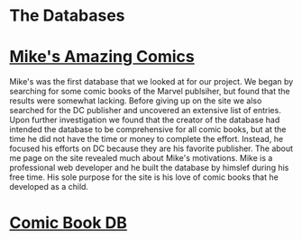 # The Databases
# [Mike's Amazing Comics](http://www.dcindexes.com/)
Mike's was the first database that we looked at for our project. We began by searching for some comic books of the Marvel publsiher, but found that the results were somewhat lacking. Before giving up on the site we also searched for the DC publisher and uncovered an extensive list of entries. Upon further investigation we found that the creator of the database had intended the database to be comprehensive for all comic books, but at the time he did not have the time or money to complete the effort. Instead, he focused his efforts on DC because they are his favorite publisher. The about me page on the site revealed much about Mike's motivations. Mike is a professional web developer and he built the database by himslef during his free time. His sole purpose for the site is his love of comic books that he developed as a child.
# [Comic Book DB](http://www.comicbookdb.com/)
